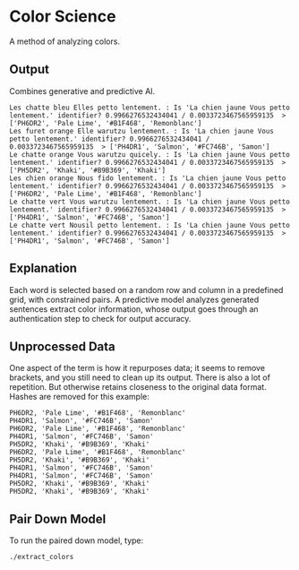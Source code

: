 # Color Science
A method of analyzing colors.

## Output
Combines generative and predictive AI.

~~~
Les chatte bleu Elles petto lentement. : Is 'La chien jaune Vous petto lentement.' identifier? 0.9966276532434041 / 0.0033723467565959135  > ['PH6DR2', 'Pale Lime', '#B1F468', 'Remonblanc']
Les furet orange Elle warutzu lentement. : Is 'La chien jaune Vous petto lentement.' identifier? 0.9966276532434041 / 0.0033723467565959135  > ['PH4DR1', 'Salmon', '#FC746B', 'Samon']
Le chatte orange Vous warutzu quicely. : Is 'La chien jaune Vous petto lentement.' identifier? 0.9966276532434041 / 0.0033723467565959135  > ['PH5DR2', 'Khaki', '#B9B369', 'Khaki']
Les chien orange Nous fido lentement. : Is 'La chien jaune Vous petto lentement.' identifier? 0.9966276532434041 / 0.0033723467565959135  > ['PH6DR2', 'Pale Lime', '#B1F468', 'Remonblanc']
Le chatte vert Vous warutzu lentement. : Is 'La chien jaune Vous petto lentement.' identifier? 0.9966276532434041 / 0.0033723467565959135  > ['PH4DR1', 'Salmon', '#FC746B', 'Samon']
Le chatte vert Nousil petto lentement. : Is 'La chien jaune Vous petto lentement.' identifier? 0.9966276532434041 / 0.0033723467565959135  > ['PH4DR1', 'Salmon', '#FC746B', 'Samon']
~~~

## Explanation
Each word is selected based on a random row and column in a predefined grid, with constrained pairs. A predictive model analyzes generated sentences extract color information, whose output goes through an authentication step to check for output accuracy.

## Unprocessed Data
One aspect of the term is how it repurposes data; it seems to remove brackets, and you still need to clean up its output. There is also a lot of repetition. But otherwise retains closeness to the original data format. Hashes are removed for this example:

~~~
PH6DR2, 'Pale Lime', '#B1F468', 'Remonblanc'
PH4DR1, 'Salmon', '#FC746B', 'Samon'
PH6DR2, 'Pale Lime', '#B1F468', 'Remonblanc'
PH4DR1, 'Salmon', '#FC746B', 'Samon'
PH5DR2, 'Khaki', '#B9B369', 'Khaki'
PH6DR2, 'Pale Lime', '#B1F468', 'Remonblanc'
PH5DR2, 'Khaki', '#B9B369', 'Khaki'
PH4DR1, 'Salmon', '#FC746B', 'Samon'
PH4DR1, 'Salmon', '#FC746B', 'Samon'
PH5DR2, 'Khaki', '#B9B369', 'Khaki'
PH5DR2, 'Khaki', '#B9B369', 'Khaki'
~~~

## Pair Down Model
To run the paired down model, type:

~~~
./extract_colors
~~~
